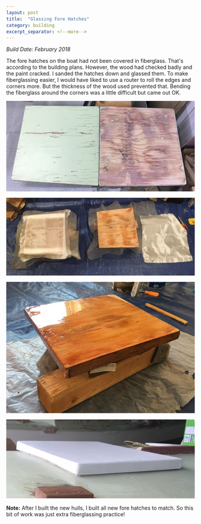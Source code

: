 ```yaml
---
layout: post
title:  "Glassing Fore Hatches"
category: building
excerpt_separator: <!--more-->
---
```


*Build Date: February 2018*

The fore hatches on the boat had not been covered in fiberglass. That's according to the building plans. However, the wood had checked badly and the paint cracked. I sanded the hatches down and glassed them. To make fiberglassing easier, I would have liked to use a router to roll the edges and corners more. But the thickness of the wood used prevented that. Bending the fiberglass around the corners was a little difficult but came out OK.

<!--more-->

![Original Hatches](/assets/images/forehatches-original.jpg)

![Glassing Hatches](/assets/images/forehatches-glassing.jpg)

![Glassed Hatches](/assets/images/forehatches-glassed.jpg)

![Painted Hatches](/assets/images/forehatches-painted.jpg)

**Note:** After I built the new hulls, I built all new fore hatches to match. So this bit of work was just extra fiberglassing practice!
